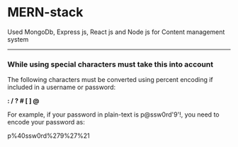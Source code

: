 # MERN-stack
Used MongoDb, Express js, React js and Node js for Content management system

<hr>

### While using special characters must take this into account

The following characters must be converted using 
percent encoding if included in a username or password:

<b>: / ? # [ ] @</b>

For example, if your password in plain-text is p@ssw0rd'9'!, you need to encode your password as:

p%40ssw0rd%279%27%21